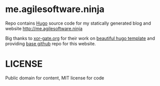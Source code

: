 # me.agilesoftware.ninja

Repo contains [Hugo](https://github.com/spf13/hugo) source code for my statically
generated blog and website http://me.agilesoftware.ninja

Big thanks to [xor-gate.org](http://xor-gate.org/) for their work on [beautiful hugo template](https://github.com/xor-gate/beautifulhugo/) and providing [base github](https://github.com/xor-gate/xor-gate.org) repo
for this website.

# LICENSE

Public domain for content, MIT license for code

